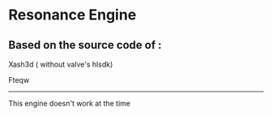 Resonance Engine
===
Based on the source code of :
---
Xash3d ( without valve's hlsdk)

Fteqw

---
This engine doesn't work at the time
